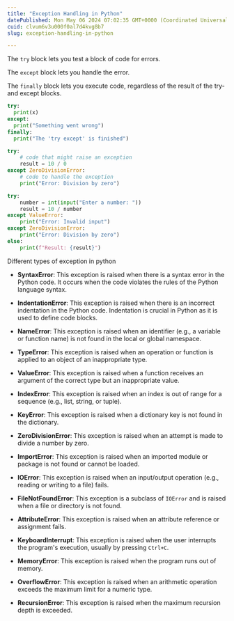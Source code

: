 ```yaml
---
title: "Exception Handling in Python"
datePublished: Mon May 06 2024 07:02:35 GMT+0000 (Coordinated Universal Time)
cuid: clvum6v3u000f0al7d4kvg8b7
slug: exception-handling-in-python

---
```


The `try` block lets you test a block of code for errors.

The `except` block lets you handle the error.

The `finally` block lets you execute code, regardless of the result of the try- and except blocks.

```python
try:
  print(x)
except:
  print("Something went wrong")
finally:
  print("The 'try except' is finished")
```

```python
try:
    # code that might raise an exception
    result = 10 / 0
except ZeroDivisionError:
    # code to handle the exception
    print("Error: Division by zero")
```

```python
try:
    number = int(input("Enter a number: "))
    result = 10 / number
except ValueError:
    print("Error: Invalid input")
except ZeroDivisionError:
    print("Error: Division by zero")
else:
    print(f"Result: {result}")
```

Different types of exception in python

* **SyntaxError**: This exception is raised when there is a syntax error in the Python code. It occurs when the code violates the rules of the Python language syntax.
    
* **IndentationError**: This exception is raised when there is an incorrect indentation in the Python code. Indentation is crucial in Python as it is used to define code blocks.
    
* **NameError**: This exception is raised when an identifier (e.g., a variable or function name) is not found in the local or global namespace.
    
* **TypeError**: This exception is raised when an operation or function is applied to an object of an inappropriate type.
    
* **ValueError**: This exception is raised when a function receives an argument of the correct type but an inappropriate value.
    
* **IndexError**: This exception is raised when an index is out of range for a sequence (e.g., list, string, or tuple).
    
* **KeyError**: This exception is raised when a dictionary key is not found in the dictionary.
    
* **ZeroDivisionError**: This exception is raised when an attempt is made to divide a number by zero.
    
* **ImportError**: This exception is raised when an imported module or package is not found or cannot be loaded.
    
* **IOError**: This exception is raised when an input/output operation (e.g., reading or writing to a file) fails.
    
* **FileNotFoundError**: This exception is a subclass of `IOError` and is raised when a file or directory is not found.
    
* **AttributeError**: This exception is raised when an attribute reference or assignment fails.
    
* **KeyboardInterrupt**: This exception is raised when the user interrupts the program's execution, usually by pressing `Ctrl+C`.
    
* **MemoryError**: This exception is raised when the program runs out of memory.
    
* **OverflowError**: This exception is raised when an arithmetic operation exceeds the maximum limit for a numeric type.
    
* **RecursionError**: This exception is raised when the maximum recursion depth is exceeded.
